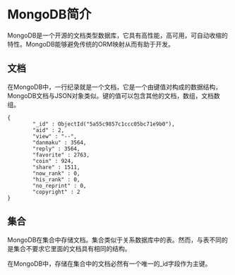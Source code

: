 # MongoDB简介
MongoDB是一个开源的文档类型数据库，它具有高性能，高可用，可自动收缩的特性。MongoDB能够避免传统的ORM映射从而有助于开发。

## 文档
在MongoDB中，一行纪录就是一个文档，它是一个由键值对构成的数据结构，MongoDB文档与JSON对象类似。键的值可以包含其他的文档，数组，文档数组。
```
{
        "_id" : ObjectId("5a55c9857c1ccc05bc71e9b0"),
        "aid" : 2,
        "view" : "--",
        "danmaku" : 3564,
        "reply" : 3564,
        "favorite" : 2763,
        "coin" : 924,
        "share" : 1511,
        "now_rank" : 0,
        "his_rank" : 0,
        "no_reprint" : 0,
        "copyright" : 2
}
```
## 集合
MongoDB在集合中存储文档。集合类似于关系数据库中的表。然而，与表不同的是集合不要求它里面的文档具有相同的结构。

在MongoDB中，存储在集合中的文档必然有一个唯一的_id字段作为主键。
